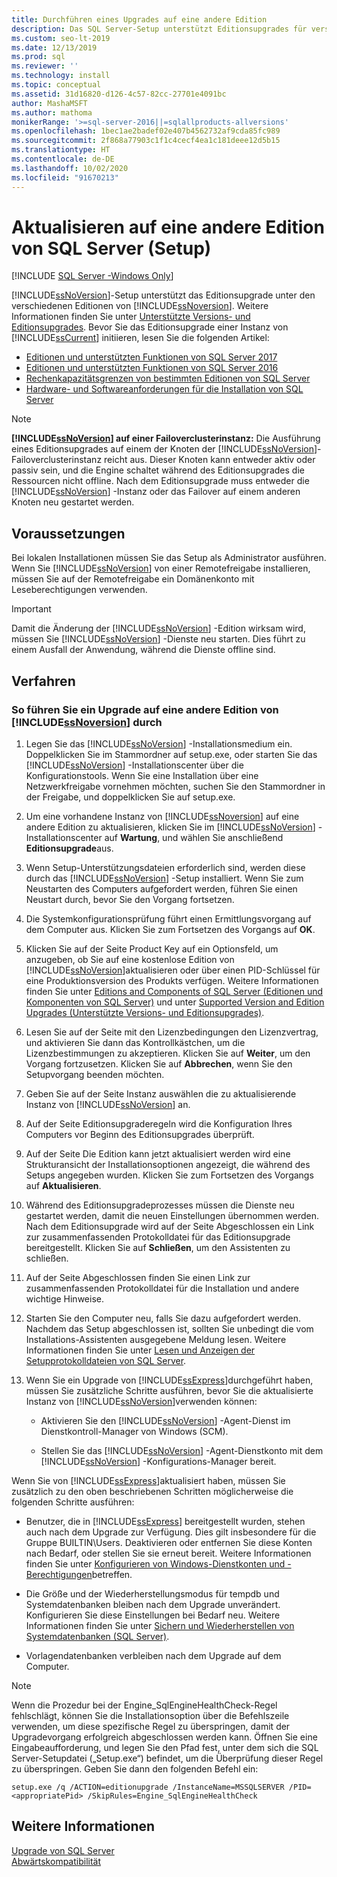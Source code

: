```yaml
---
title: Durchführen eines Upgrades auf eine andere Edition
description: Das SQL Server-Setup unterstützt Editionsupgrades für verschiedene Editionen von SQL Server. Überprüfen Sie die in diesem Artikel bereitgestellten Ressourcen, bevor Sie ein Editionsupgrade beginnen.
ms.custom: seo-lt-2019
ms.date: 12/13/2019
ms.prod: sql
ms.reviewer: ''
ms.technology: install
ms.topic: conceptual
ms.assetid: 31d16820-d126-4c57-82cc-27701e4091bc
author: MashaMSFT
ms.author: mathoma
monikerRange: '>=sql-server-2016||=sqlallproducts-allversions'
ms.openlocfilehash: 1bec1ae2badef02e407b4562732af9cda85fc989
ms.sourcegitcommit: 2f868a77903c1f1c4cecf4ea1c181deee12d5b15
ms.translationtype: HT
ms.contentlocale: de-DE
ms.lasthandoff: 10/02/2020
ms.locfileid: "91670213"
---
```

# <a name="upgrade-to-a-different-edition-of-sql-server-setup"></a>Aktualisieren auf eine andere Edition von SQL Server (Setup)

[!INCLUDE [SQL Server -Windows Only](../../includes/applies-to-version/sql-windows-only.md)]

[!INCLUDE[ssNoVersion](../../includes/ssnoversion-md.md)]-Setup unterstützt das Editionsupgrade unter den verschiedenen Editionen von [!INCLUDE[ssNoversion](../../includes/ssnoversion-md.md)]. Weitere Informationen finden Sie unter [Unterstützte Versions- und Editionsupgrades](../../database-engine/install-windows/supported-version-and-edition-upgrades-2017.md). Bevor Sie das Editionsupgrade einer Instanz von [!INCLUDE[ssCurrent](../../includes/sscurrent-md.md)] initiieren, lesen Sie die folgenden Artikel:  

- [Editionen und unterstützten Funktionen von SQL Server 2017](../../sql-server/editions-and-components-of-sql-server-2017.md)  
- [Editionen und unterstützten Funktionen von SQL Server 2016](../../sql-server/editions-and-components-of-sql-server-2016.md)  
- [Rechenkapazitätsgrenzen von bestimmten Editionen von SQL Server](../../sql-server/compute-capacity-limits-by-edition-of-sql-server.md)  
- [Hardware- und Softwareanforderungen für die Installation von SQL Server](../../sql-server/install/hardware-and-software-requirements-for-installing-sql-server.md)  
  
> [!NOTE]  
> **[!INCLUDE[ssNoVersion](../../includes/ssnoversion-md.md)] auf einer Failoverclusterinstanz:** Die Ausführung eines Editionsupgrades auf einem der Knoten der [!INCLUDE[ssNoVersion](../../includes/ssnoversion-md.md)]-Failoverclusterinstanz reicht aus. Dieser Knoten kann entweder aktiv oder passiv sein, und die Engine schaltet während des Editionsupgrades die Ressourcen nicht offline. Nach dem Editionsupgrade muss entweder die [!INCLUDE[ssNoVersion](../../includes/ssnoversion-md.md)] -Instanz oder das Failover auf einem anderen Knoten neu gestartet werden.  
  
## <a name="prerequisites"></a>Voraussetzungen  
Bei lokalen Installationen müssen Sie das Setup als Administrator ausführen. Wenn Sie [!INCLUDE[ssNoVersion](../../includes/ssnoversion-md.md)] von einer Remotefreigabe installieren, müssen Sie auf der Remotefreigabe ein Domänenkonto mit Leseberechtigungen verwenden.  
  
> [!IMPORTANT]  
> Damit die Änderung der [!INCLUDE[ssNoVersion](../../includes/ssnoversion-md.md)] -Edition wirksam wird, müssen Sie [!INCLUDE[ssNoVersion](../../includes/ssnoversion-md.md)] -Dienste neu starten. Dies führt zu einem Ausfall der Anwendung, während die Dienste offline sind.  
  
## <a name="procedure"></a>Verfahren  
  
### <a name="to-upgrade-to-a-different-edition-of-ssnoversion"></a>So führen Sie ein Upgrade auf eine andere Edition von [!INCLUDE[ssNoversion](../../includes/ssnoversion-md.md)] durch  
  
1.  Legen Sie das [!INCLUDE[ssNoVersion](../../includes/ssnoversion-md.md)] -Installationsmedium ein. Doppelklicken Sie im Stammordner auf setup.exe, oder starten Sie das [!INCLUDE[ssNoVersion](../../includes/ssnoversion-md.md)] -Installationscenter über die Konfigurationstools. Wenn Sie eine Installation über eine Netzwerkfreigabe vornehmen möchten, suchen Sie den Stammordner in der Freigabe, und doppelklicken Sie auf setup.exe.  
  
2.  Um eine vorhandene Instanz von [!INCLUDE[ssNoversion](../../includes/ssnoversion-md.md)] auf eine andere Edition zu aktualisieren, klicken Sie im [!INCLUDE[ssNoVersion](../../includes/ssnoversion-md.md)] -Installationscenter auf **Wartung**, und wählen Sie anschließend **Editionsupgrade**aus.  
  
3.  Wenn Setup-Unterstützungsdateien erforderlich sind, werden diese durch das [!INCLUDE[ssNoVersion](../../includes/ssnoversion-md.md)] -Setup installiert. Wenn Sie zum Neustarten des Computers aufgefordert werden, führen Sie einen Neustart durch, bevor Sie den Vorgang fortsetzen.  
  
4.  Die Systemkonfigurationsprüfung führt einen Ermittlungsvorgang auf dem Computer aus. Klicken Sie zum Fortsetzen des Vorgangs auf **OK**.  
  
5.  Klicken Sie auf der Seite Product Key auf ein Optionsfeld, um anzugeben, ob Sie auf eine kostenlose Edition von [!INCLUDE[ssNoVersion](../../includes/ssnoversion-md.md)]aktualisieren oder über einen PID-Schlüssel für eine Produktionsversion des Produkts verfügen. Weitere Informationen finden Sie unter [Editions and Components of SQL Server (Editionen und Komponenten von SQL Server)](../../sql-server/editions-and-components-of-sql-server-2017.md) und unter [Supported Version and Edition Upgrades (Unterstützte Versions- und Editionsupgrades)](../../database-engine/install-windows/supported-version-and-edition-upgrades.md).  
  
6.  Lesen Sie auf der Seite mit den Lizenzbedingungen den Lizenzvertrag, und aktivieren Sie dann das Kontrollkästchen, um die Lizenzbestimmungen zu akzeptieren. Klicken Sie auf **Weiter**, um den Vorgang fortzusetzen. Klicken Sie auf **Abbrechen**, wenn Sie den Setupvorgang beenden möchten.  
  
7.  Geben Sie auf der Seite Instanz auswählen die zu aktualisierende Instanz von [!INCLUDE[ssNoVersion](../../includes/ssnoversion-md.md)] an.  
  
8.  Auf der Seite Editionsupgraderegeln wird die Konfiguration Ihres Computers vor Beginn des Editionsupgrades überprüft.  
  
9. Auf der Seite Die Edition kann jetzt aktualisiert werden wird eine Strukturansicht der Installationsoptionen angezeigt, die während des Setups angegeben wurden. Klicken Sie zum Fortsetzen des Vorgangs auf **Aktualisieren**.  
  
10. Während des Editionsupgradeprozesses müssen die Dienste neu gestartet werden, damit die neuen Einstellungen übernommen werden. Nach dem Editionsupgrade wird auf der Seite Abgeschlossen ein Link zur zusammenfassenden Protokolldatei für das Editionsupgrade bereitgestellt. Klicken Sie auf **Schließen**, um den Assistenten zu schließen.  
  
11. Auf der Seite Abgeschlossen finden Sie einen Link zur zusammenfassenden Protokolldatei für die Installation und andere wichtige Hinweise.  
  
12. Starten Sie den Computer neu, falls Sie dazu aufgefordert werden. Nachdem das Setup abgeschlossen ist, sollten Sie unbedingt die vom Installations-Assistenten ausgegebene Meldung lesen. Weitere Informationen finden Sie unter [Lesen und Anzeigen der Setupprotokolldateien von SQL Server](../../database-engine/install-windows/view-and-read-sql-server-setup-log-files.md).  
  
13. Wenn Sie ein Upgrade von [!INCLUDE[ssExpress](../../includes/ssexpress-md.md)]durchgeführt haben, müssen Sie zusätzliche Schritte ausführen, bevor Sie die aktualisierte Instanz von [!INCLUDE[ssNoVersion](../../includes/ssnoversion-md.md)]verwenden können:  
  
    -   Aktivieren Sie den [!INCLUDE[ssNoVersion](../../includes/ssnoversion-md.md)] -Agent-Dienst im Dienstkontroll-Manager von Windows (SCM).  
  
    -   Stellen Sie das [!INCLUDE[ssNoVersion](../../includes/ssnoversion-md.md)] -Agent-Dienstkonto mit dem [!INCLUDE[ssNoVersion](../../includes/ssnoversion-md.md)] -Konfigurations-Manager bereit.  
  
 Wenn Sie von [!INCLUDE[ssExpress](../../includes/ssexpress-md.md)]aktualisiert haben, müssen Sie zusätzlich zu den oben beschriebenen Schritten möglicherweise die folgenden Schritte ausführen:  
  
-   Benutzer, die in [!INCLUDE[ssExpress](../../includes/ssexpress-md.md)] bereitgestellt wurden, stehen auch nach dem Upgrade zur Verfügung. Dies gilt insbesondere für die Gruppe BUILTIN\Users. Deaktivieren oder entfernen Sie diese Konten nach Bedarf, oder stellen Sie sie erneut bereit. Weitere Informationen finden Sie unter [Konfigurieren von Windows-Dienstkonten und -Berechtigungen](../../database-engine/configure-windows/configure-windows-service-accounts-and-permissions.md)betreffen.  
  
-   Die Größe und der Wiederherstellungsmodus für tempdb und Systemdatenbanken bleiben nach dem Upgrade unverändert. Konfigurieren Sie diese Einstellungen bei Bedarf neu. Weitere Informationen finden Sie unter [Sichern und Wiederherstellen von Systemdatenbanken &#40;SQL Server&#41;](../../relational-databases/backup-restore/back-up-and-restore-of-system-databases-sql-server.md).  
  
-   Vorlagendatenbanken verbleiben nach dem Upgrade auf dem Computer.  

> [!NOTE]  
> Wenn die Prozedur bei der Engine_SqlEngineHealthCheck-Regel fehlschlägt, können Sie die Installationsoption über die Befehlszeile verwenden, um diese spezifische Regel zu überspringen, damit der Upgradevorgang erfolgreich abgeschlossen werden kann. Öffnen Sie eine Eingabeaufforderung, und legen Sie den Pfad fest, unter dem sich die SQL Server-Setupdatei („Setup.exe“) befindet, um die Überprüfung dieser Regel zu überspringen. Geben Sie dann den folgenden Befehl ein: 

```console
setup.exe /q /ACTION=editionupgrade /InstanceName=MSSQLSERVER /PID=<appropriatePid> /SkipRules=Engine_SqlEngineHealthCheck
```


## <a name="see-also"></a>Weitere Informationen  
 [Upgrade von SQL Server](../../database-engine/install-windows/upgrade-sql-server.md)   
 [Abwärtskompatibilität](/previous-versions/sql/sql-server-2016/cc280407(v=sql.130))  
  
